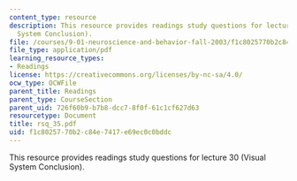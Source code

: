 ```yaml
---
content_type: resource
description: This resource provides readings study questions for lecture 30 (Visual
  System Conclusion).
file: /courses/9-01-neuroscience-and-behavior-fall-2003/f1c8025770b2c84e7417e69ec0c0bddc_rsq_35.pdf
file_type: application/pdf
learning_resource_types:
- Readings
license: https://creativecommons.org/licenses/by-nc-sa/4.0/
ocw_type: OCWFile
parent_title: Readings
parent_type: CourseSection
parent_uid: 726f60b9-b7b8-dcc7-8f0f-61c1cf627d63
resourcetype: Document
title: rsq_35.pdf
uid: f1c80257-70b2-c84e-7417-e69ec0c0bddc
---
```

This resource provides readings study questions for lecture 30 (Visual System Conclusion).